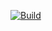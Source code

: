 [![Build](https://github.com/hkoueke/Eureka/actions/workflows/azure-webapps-dotnet-core.yml/badge.svg?branch=master)](https://github.com/hkoueke/Eureka/actions/workflows/azure-webapps-dotnet-core.yml)

